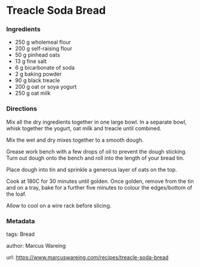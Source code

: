 # Treacle Soda Bread

### Ingredients

  * 250 g wholemeal flour
  * 200 g self-raising flour
  * 50 g pinhead oats
  * 13 g fine salt
  * 6 g bicarbonate of soda
  * 2 g baking powder
  * 90 g black treacle
  * 200 g oat or soya yogurt
  * 250 g oat milk

### Directions

Mix all the dry ingredients together in one large bowl. In a separate bowl, whisk together the yogurt, oat milk and treacle until combined.

Mix the wet and dry mixes together to a smooth dough.

Grease work bench with a few drops of oil to prevent the dough sticking. Turn out dough onto the bench and roll into the length of your bread tin.

Place dough into tin and sprinkle a generous layer of oats on the top.

Cook at 180C for 30 minutes until golden. Once golden, remove from the tin and on a tray, bake for a further five minutes to colour the edges/bottom of the loaf.

Allow to cool on a wire rack before slicing.

### Metadata

tags: Bread

author: Marcus Wareing

url: https://www.marcuswareing.com/recipes/treacle-soda-bread
